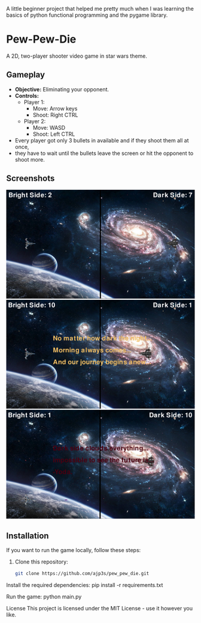 A little beginner project that helped me pretty much when I was learning the basics of python 
functional programming and the pygame library.


# Pew-Pew-Die
A 2D, two-player shooter video game in star wars theme.

## Gameplay

- **Objective:** Eliminating your opponent.
- **Controls:**
  - Player 1:
    - Move: Arrow keys
    - Shoot: Right CTRL
  - Player 2:
    - Move: WASD
    - Shoot: Left CTRL
- Every player got only 3 bullets in available and if they shoot them all at once, 
- they have to wait until the bullets leave the screen or hit the opponent to shoot more.  

## Screenshots
![Screenshot (25).png](screenshots%2FScreenshot%20%2825%29.png)
![Screenshot (26).png](screenshots%2FScreenshot%20%2826%29.png)
![Screenshot (27).png](screenshots%2FScreenshot%20%2827%29.png)

## Installation

If you want to run the game locally, follow these steps:

1. Clone this repository:
   ```bash
   git clone https://github.com/ajp3s/pew_pew_die.git
   
Install the required dependencies:
pip install -r requirements.txt

Run the game:
python main.py


License
This project is licensed under the MIT License - use it however you like.